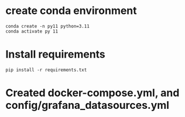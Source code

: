 

# create conda environment
```
conda create -n py11 python=3.11
conda activate py 11
```
# Install requirements

```
pip install -r requirements.txt
```

# Created docker-compose.yml, and config/grafana_datasources.yml

